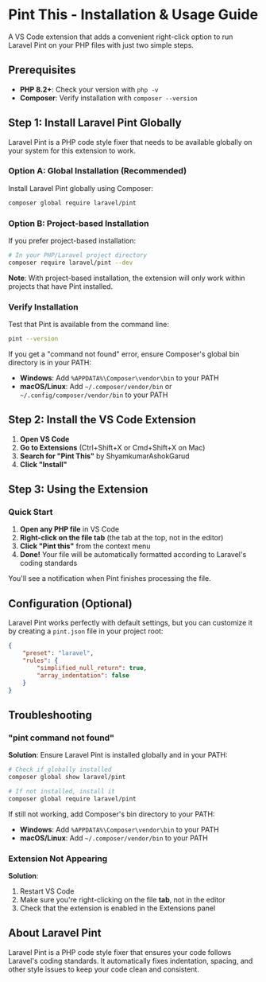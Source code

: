 # Pint This - Installation & Usage Guide

A VS Code extension that adds a convenient right-click option to run Laravel Pint on your PHP files with just two simple steps.

## Prerequisites

- **PHP 8.2+**: Check your version with `php -v`
- **Composer**: Verify installation with `composer --version`

## Step 1: Install Laravel Pint Globally

Laravel Pint is a PHP code style fixer that needs to be available globally on your system for this extension to work.

### Option A: Global Installation (Recommended)

Install Laravel Pint globally using Composer:

```bash
composer global require laravel/pint
```

### Option B: Project-based Installation

If you prefer project-based installation:

```bash
# In your PHP/Laravel project directory
composer require laravel/pint --dev
```

**Note**: With project-based installation, the extension will only work within projects that have Pint installed.

### Verify Installation

Test that Pint is available from the command line:

```bash
pint --version
```

If you get a "command not found" error, ensure Composer's global bin directory is in your PATH:

- **Windows**: Add `%APPDATA%\Composer\vendor\bin` to your PATH
- **macOS/Linux**: Add `~/.composer/vendor/bin` or `~/.config/composer/vendor/bin` to your PATH

## Step 2: Install the VS Code Extension

1. **Open VS Code**
2. **Go to Extensions** (Ctrl+Shift+X or Cmd+Shift+X on Mac)
3. **Search for "Pint This"** by ShyamkumarAshokGarud
4. **Click "Install"**

## Step 3: Using the Extension

### Quick Start

1. **Open any PHP file** in VS Code
2. **Right-click on the file tab** (the tab at the top, not in the editor)
3. **Click "Pint this"** from the context menu
4. **Done!** Your file will be automatically formatted according to Laravel's coding standards

You'll see a notification when Pint finishes processing the file.

## Configuration (Optional)

Laravel Pint works perfectly with default settings, but you can customize it by creating a `pint.json` file in your project root:

```json
{
    "preset": "laravel",
    "rules": {
        "simplified_null_return": true,
        "array_indentation": false
    }
}
```

## Troubleshooting

### "pint command not found"

**Solution**: Ensure Laravel Pint is installed globally and in your PATH:

```bash
# Check if globally installed
composer global show laravel/pint

# If not installed, install it
composer global require laravel/pint
```

If still not working, add Composer's bin directory to your PATH:
- **Windows**: Add `%APPDATA%\Composer\vendor\bin` to your PATH
- **macOS/Linux**: Add `~/.composer/vendor/bin` to your PATH

### Extension Not Appearing

**Solution**: 
1. Restart VS Code
2. Make sure you're right-clicking on the file **tab**, not in the editor
3. Check that the extension is enabled in the Extensions panel

## About Laravel Pint

Laravel Pint is a PHP code style fixer that ensures your code follows Laravel's coding standards. It automatically fixes indentation, spacing, and other style issues to keep your code clean and consistent.
